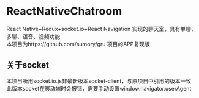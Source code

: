 # ReactNativeChatroom
React Native+Redux+socket.io+React Navigation
实现的聊天室，具有单聊、多聊、语音、视频功能   
本项目为https://github.com/sumory/gru 项目的APP复现版   

## 关于socket
本项目所用socket.io.js非最新版本socket-client，与原项目中引用的版本一致      
此版本socket在移动端时会报错，需要手动设置window.navigator.userAgent   
